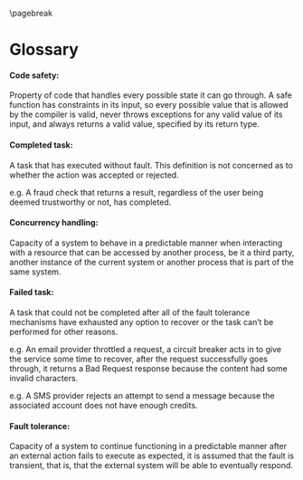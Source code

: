 \pagebreak
# Glossary

#### Code safety:
Property of code that handles every possible state it can go through. A safe function has constraints in its input, so every possible value that is allowed by the compiler is valid, never throws exceptions for any valid value of its input, and always returns a valid value, specified by its return type.

#### Completed task:
A task that has executed without fault. This definition is not concerned as to whether the action was accepted or rejected.

e.g. A fraud check that returns a result, regardless of the user being deemed trustworthy or not, has completed.

#### Concurrency handling:
Capacity of a system to behave in a predictable manner when interacting with a resource that can be accessed by another process, be it a third party, another instance of the current system or another process that is part of the same system.

#### Failed task:
A task that could not be completed after all of the fault tolerance mechanisms have exhausted any option to recover or the task can’t be performed for other reasons.

e.g. An email provider throttled a request, a circuit breaker acts in to give the service some time to recover, after the request successfully goes through, it returns a Bad Request response because the content had some invalid characters.

e.g. A SMS provider rejects an attempt to send a message because the associated account does not have enough credits.

#### Fault tolerance:
Capacity of a system to continue functioning in a predictable manner after an external action fails to execute as expected, it is assumed that the fault is transient, that is, that the external system will be able to eventually respond.


